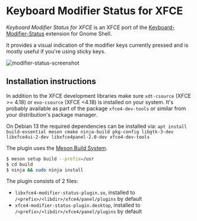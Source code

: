 # Keyboard Modifier Status for XFCE

*Keyboard Modifier Status for XFCE* is an XFCE port of the [Keyboard-Modifier-Status](https://github.com/sneetsher/Keyboard-Modifiers-Status) extension for Gnome Shell.

It provides a visual indication of the modifier keys currently pressed and is mostly useful if you're using sticky keys.

![modifier-status-screenshot](https://user-images.githubusercontent.com/91804/38436990-68cc0300-39d6-11e8-8229-ab7b4f56037b.png)

## Installation instructions

In addition to the XFCE development libraries make sure `xdt-csource` (XFCE >= 4.18) or `exo-csource` (XFCE &lt;4.18) is installed on your system. It's probably available as part of the package `xfce4-dev-tools` or similar from your distribution's package manager.

On Debian 13 the required dependencies can be installed via: `apt install build-essential meson cmake ninja-build pkg-config libgtk-3-dev libxfce4ui-2-dev libxfce4panel-2.0-dev xfce4-dev-tools`

The plugin uses the [Meson Build System](http://mesonbuild.com/).

```bash
$ meson setup build --prefix=/usr
$ cd build
$ ninja && sudo ninja install
```

The plugin consists of 2 files:

  * `libxfce4-modifier-status-plugin.so`, installed to `/<prefix>/<libdir>/xfce4/panel/plugins` by default
  * `xfce4-modifier-status-plugin.desktop`, installed to `/<prefix>/<libdir>/xfce4/panel/plugins` by default
```
